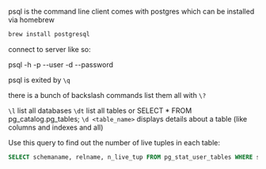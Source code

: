 psql is the command line client
comes with postgres which can be installed via homebrew

```bash
brew install postgresql
```

connect to server like so:

  psql -h <host> -p <port> --user <user> -d <db> --password


psql is exited by `\q`

there is a bunch of backslash commands
list them all with `\?`

`\l`  list all databases
`\dt` list all tables
    or
    SELECT * FROM pg_catalog.pg_tables;
`\d <table_name>` displays details about a table (like columns and indexes and all)

Use this query to find out the number of live tuples in each table:

```sql
SELECT schemaname, relname, n_live_tup FROM pg_stat_user_tables WHERE schemaname='<schema_name>' ORDER BY n_live_tup DESC;
```

